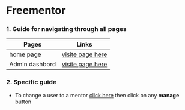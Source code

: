 # Freementor

### 1. Guide for navigating through all pages 

Pages          | Links
------------   | -------------
home page      | [visite page here](https://kakaprodo.github.io/freementor/UI/html/index.html)
Admin dashbord | [visite page here](https://kakaprodo.github.io/freementor/UI/html/admin/dashboard.html)

### 2. Specific guide 

 * To change a user to a mentor [click here](https://kakaprodo.github.io/freementor/UI/html/admin/all_users.html) then click on any **manage** button


